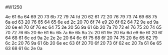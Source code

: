 #W1250

4e 61 6a 64 69 20 73 6b 72 79 74 fd 20 62 61 72 20 76 79 73 74 69 68 75 6a ed 63 20 76 65 64 65 6e ed 2c 20 70 6f 74 e9 20 6f 62 64 72 9e ed 9a 20 6e e1 70 6f 76 ec 64 75 2e 20 56 9a 61 6b 20 7a 70 72 e1 76 75 20 74 65 70 72 76 65 20 6e 61 6c 65 7a 6e 65 9a 2c 20 61 9e 20 6a 6d e9 6e 6f 20 6f 64 68 61 6c ed 9a 2e 2e 2e 20 64 6c 6f 75 68 6f 20 74 75 20 6e 65 62 79 6c 2c 20 76 9a 61 6b 20 6e ec 63 6f 20 70 6f 20 73 6f 62 ec 20 7a 61 6e 65 63 68 61 6c 2e 0a
